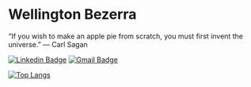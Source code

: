 # Wellington Bezerra


“If you wish to make an apple pie from scratch, you must first invent the universe.” ― Carl Sagan


[![Linkedin Badge](https://img.shields.io/badge/-Wellington%20Bezerra-6633cc?style=flat-square&logo=Linkedin&logoColor=white&link=https://www.linkedin.com/in/wellington-bezerra-005139165/)](https://www.linkedin.com/in/wellington-bezerra-005139165/) 
[![Gmail Badge](https://img.shields.io/badge/-wellingtonsouza2504@gmail.com-6633cc?style=flat-square&logo=Gmail&logoColor=white&link=mailto:wellingtonsouza2504@gmail.com)](mailto:wellingtonsouza2504@gmail.com)



[![Top Langs](https://github-readme-stats.vercel.app/api/top-langs/?username=wellingtonSB)](https://github.com/wellingtonSB/github-readme-stats)

<!--[![Wellinfron's wakatime stats](https://github-readme-stats.vercel.app/api/wakatime?username=WellingtonSB)](https://github.com/wellingtonSB/github-readme-stats)
